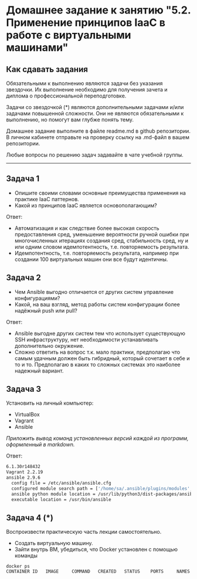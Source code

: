 
# Домашнее задание к занятию "5.2. Применение принципов IaaC в работе с виртуальными машинами"

## Как сдавать задания

Обязательными к выполнению являются задачи без указания звездочки. Их выполнение необходимо для получения зачета и диплома о профессиональной переподготовке.

Задачи со звездочкой (*) являются дополнительными задачами и/или задачами повышенной сложности. Они не являются обязательными к выполнению, но помогут вам глубже понять тему.

Домашнее задание выполните в файле readme.md в github репозитории. В личном кабинете отправьте на проверку ссылку на .md-файл в вашем репозитории.

Любые вопросы по решению задач задавайте в чате учебной группы.

---

## Задача 1

- Опишите своими словами основные преимущества применения на практике IaaC паттернов.
- Какой из принципов IaaC является основополагающим?

Ответ:
- Автоматизация и как следствие более высокая скорость предоставления сред, уменьшение вероятности ручной ошибки при многочисленных итерациях создания сред, стабильность сред, ну и или одним словом  идемпотентность, т.е. повторяемость результата.
- Идемпотентность, т.е. повторяемость результата, например при создании 100 виртуальных машин они все будут идентичны.

## Задача 2

- Чем Ansible выгодно отличается от других систем управление конфигурациями?
- Какой, на ваш взгляд, метод работы систем конфигурации более надёжный push или pull?

Ответ:
- Ansible выгодне других систем тем что использует существующую SSH инфраструктуру, нет необходимости устанавливать дополнительно окружение.
- Сложно ответить на вопрос т.к. мало практики, предполагаю что самым удачным должен быть гибридный, который сочетает в себе и то и то. Предполагаю в каких то сложных системах это наиболее надежный вариант.

## Задача 3

Установить на личный компьютер:

- VirtualBox
- Vagrant
- Ansible

*Приложить вывод команд установленных версий каждой из программ, оформленный в markdown.*

Ответ:
```sh
6.1.30r148432
Vagrant 2.2.19
ansible 2.9.6
  config file = /etc/ansible/ansible.cfg
  configured module search path = ['/home/sa/.ansible/plugins/modules', '/usr/share/ansible/plugins/modules']
  ansible python module location = /usr/lib/python3/dist-packages/ansible
  executable location = /usr/bin/ansible
```

## Задача 4 (*)

Воспроизвести практическую часть лекции самостоятельно.

- Создать виртуальную машину.
- Зайти внутрь ВМ, убедиться, что Docker установлен с помощью команды
```
docker ps
CONTAINER ID   IMAGE     COMMAND   CREATED   STATUS    PORTS     NAMES
```
